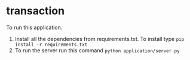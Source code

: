 # transaction
To run this application.
1. Install all the dependencies from requirements.txt. To install type `pip install -r requirements.txt`
2. To run the server run this command `python application/server.py`
